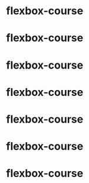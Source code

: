 # flexbox-course
# flexbox-course
# flexbox-course
# flexbox-course
# flexbox-course
# flexbox-course
# flexbox-course
